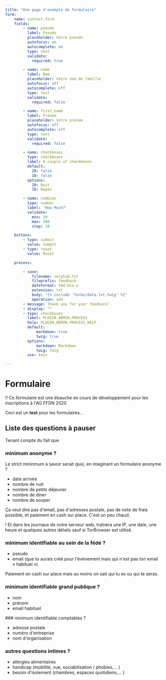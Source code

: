 ```yaml
---
title: "Une page d'exemple de formulaire"
form:
    name: contact-form
    fields:
        - name: pseudo
          label: Pseudo
          placeholder: Votre pseudo
          autofocus: on
          autocomplete: on
          type: text
          validate:
            required: true

        - name: name
          label: Nom
          placeholder: Votre nom de famille
          autofocus: off
          autocomplete: off
          type: text
          validate:
            required: false

        - name: first_name
          label: Prénom
          placeholder: Votre prènom
          autofocus: off
          autocomplete: off
          type: text
          validate:
            required: false

        - name: checkboxes
          type: checkboxes
          label: A couple of checkboxes
          default:
            20: false
            10: false
          options:
            20: Nuit
            10: Repas

        - name: combien
          type: number
          label: 'How Much?'
          validate:
            min: 10
            max: 360
            step: 10

    buttons:
        - type: submit
          value: Submit
        - type: reset
          value: Reset

    process:

        - save:
            filename: zorglub.txt
            fileprefix: feedback-
            dateformat: Ymd-His-u
            extension: txt
            body: "{% include 'forms/data.txt.twig' %}"
            operation: add
        - message: Thank you for your feedback!
        - display: ""
        - type: checkboxes
          label: PLUGIN_ADMIN.PROCESS
          help: PLUGIN_ADMIN.PROCESS_HELP
          default:
              markdown: true
              twig: true
          options:
              markdown: Markdown
              twig: Twig
          use: keys

---
```


# Formulaire

!! Ce formulaire est une ébauche en cours de développement pour les inscriptions à l'AG FFDN 2020

Ceci est un **test** pour les formulaires…

## Liste des questions à pauser

Tenant compte du fait que 

### minimum anonyme ?

Le strict mininmum à savoir serait quoi, en imaginant un formulaire anonyme ?

- date arrivée
- nombre de nuit 
- nombre de petits déjeuner
- nombre de diner
- nombre de souper

Ça veut dire pas d'email, pas d'adresses postale, pas de note de frais possible, et paiement en cash sur place.  C'est un peu chaud.

! Et dans les journaux de notre serveur web, traînera une IP, une date, une heure et quelques autres détails sauf si TorBrowser est utilisé.

### minimum identifiable au sein de la fédé ?

- pseudo
- email (que tu aurais créé pour l'évènement mais qui n'est pas ton email « habituel »)

Paiement en cash sur place mais au moins on sait qui tu es ou qui te seras.

### minimum identifiable grand publique ?

- nom
- prénom
- email habituel

### minimum identifiable comptables ?

- adresse postale
- numéro d'entreprise
- nom d'organisation

### autres questions intimes ?

- allergies alimentaires
- handicap (mobilité, vue, sociabilisation / phobies,… )
- besoin d'isolement (chambres, espaces quotidiens,… )